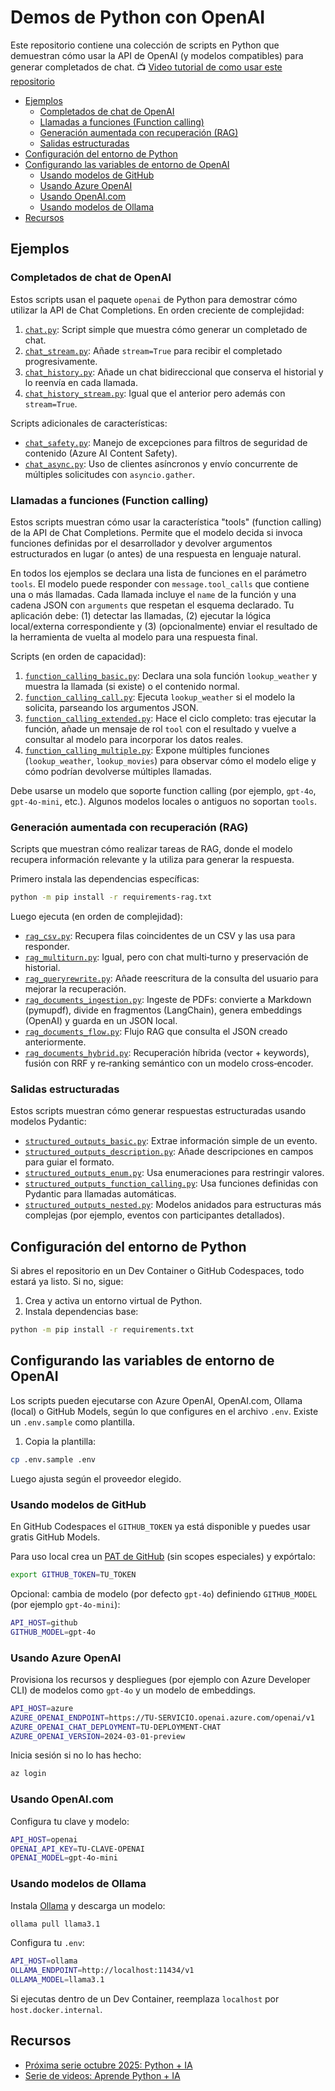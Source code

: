 # Demos de Python con OpenAI

Este repositorio contiene una colección de scripts en Python que demuestran cómo usar la API de OpenAI (y modelos compatibles) para generar completados de chat. 📺 [Video tutorial de como usar este repositorio](https://youtu.be/0WwpMFMHEOo?si=9K4jFdBYdj-kb_GL)

* [Ejemplos](#ejemplos)
  * [Completados de chat de OpenAI](#completados-de-chat-de-openai)
  * [Llamadas a funciones (Function calling)](#llamadas-a-funciones-function-calling)
  * [Generación aumentada con recuperación (RAG)](#generación-aumentada-con-recuperación-rag)
  * [Salidas estructuradas](#salidas-estructuradas)
* [Configuración del entorno de Python](#configuración-del-entorno-de-python)
* [Configurando las variables de entorno de OpenAI](#configurando-las-variables-de-entorno-de-openai)
  * [Usando modelos de GitHub](#usando-modelos-de-github)
  * [Usando Azure OpenAI](#usando-azure-openai)
  * [Usando OpenAI.com](#usando-openaicom)
  * [Usando modelos de Ollama](#usando-modelos-de-ollama)
* [Recursos](#recursos)

## Ejemplos

### Completados de chat de OpenAI

Estos scripts usan el paquete `openai` de Python para demostrar cómo utilizar la API de Chat Completions. En orden creciente de complejidad:

1. [`chat.py`](../chat.py): Script simple que muestra cómo generar un completado de chat.
2. [`chat_stream.py`](../chat_stream.py): Añade `stream=True` para recibir el completado progresivamente.
3. [`chat_history.py`](../chat_history.py): Añade un chat bidireccional que conserva el historial y lo reenvía en cada llamada.
4. [`chat_history_stream.py`](../chat_history_stream.py): Igual que el anterior pero además con `stream=True`.

Scripts adicionales de características:

* [`chat_safety.py`](../chat_safety.py): Manejo de excepciones para filtros de seguridad de contenido (Azure AI Content Safety).
* [`chat_async.py`](../chat_async.py): Uso de clientes asíncronos y envío concurrente de múltiples solicitudes con `asyncio.gather`.

### Llamadas a funciones (Function calling)

Estos scripts muestran cómo usar la característica "tools" (function calling) de la API de Chat Completions. Permite que el modelo decida si invoca funciones definidas por el desarrollador y devolver argumentos estructurados en lugar (o antes) de una respuesta en lenguaje natural.

En todos los ejemplos se declara una lista de funciones en el parámetro `tools`. El modelo puede responder con `message.tool_calls` que contiene una o más llamadas. Cada llamada incluye el `name` de la función y una cadena JSON con `arguments` que respetan el esquema declarado. Tu aplicación debe: (1) detectar las llamadas, (2) ejecutar la lógica local/externa correspondiente y (3) (opcionalmente) enviar el resultado de la herramienta de vuelta al modelo para una respuesta final.

Scripts (en orden de capacidad):

1. [`function_calling_basic.py`](../function_calling_basic.py): Declara una sola función `lookup_weather` y muestra la llamada (si existe) o el contenido normal.
2. [`function_calling_call.py`](../function_calling_call.py): Ejecuta `lookup_weather` si el modelo la solicita, parseando los argumentos JSON.
3. [`function_calling_extended.py`](../function_calling_extended.py): Hace el ciclo completo: tras ejecutar la función, añade un mensaje de rol `tool` con el resultado y vuelve a consultar al modelo para incorporar los datos reales.
4. [`function_calling_multiple.py`](../function_calling_multiple.py): Expone múltiples funciones (`lookup_weather`, `lookup_movies`) para observar cómo el modelo elige y cómo podrían devolverse múltiples llamadas.

Debe usarse un modelo que soporte function calling (por ejemplo, `gpt-4o`, `gpt-4o-mini`, etc.). Algunos modelos locales o antiguos no soportan `tools`.

### Generación aumentada con recuperación (RAG)

Scripts que muestran cómo realizar tareas de RAG, donde el modelo recupera información relevante y la utiliza para generar la respuesta.

Primero instala las dependencias específicas:

```bash
python -m pip install -r requirements-rag.txt
```

Luego ejecuta (en orden de complejidad):

* [`rag_csv.py`](../rag_csv.py): Recupera filas coincidentes de un CSV y las usa para responder.
* [`rag_multiturn.py`](../rag_multiturn.py): Igual, pero con chat multi‑turno y preservación de historial.
* [`rag_queryrewrite.py`](../rag_queryrewrite.py): Añade reescritura de la consulta del usuario para mejorar la recuperación.
* [`rag_documents_ingestion.py`](../rag_documents_ingestion.py): Ingeste de PDFs: convierte a Markdown (pymupdf), divide en fragmentos (LangChain), genera embeddings (OpenAI) y guarda en un JSON local.
* [`rag_documents_flow.py`](../rag_documents_flow.py): Flujo RAG que consulta el JSON creado anteriormente.
* [`rag_documents_hybrid.py`](../rag_documents_hybrid.py): Recuperación híbrida (vector + keywords), fusión con RRF y re‑ranking semántico con un modelo cross‑encoder.

### Salidas estructuradas

Estos scripts muestran cómo generar respuestas estructuradas usando modelos Pydantic:

* [`structured_outputs_basic.py`](../structured_outputs_basic.py): Extrae información simple de un evento.
* [`structured_outputs_description.py`](../structured_outputs_description.py): Añade descripciones en campos para guiar el formato.
* [`structured_outputs_enum.py`](../structured_outputs_enum.py): Usa enumeraciones para restringir valores.
* [`structured_outputs_function_calling.py`](../structured_outputs_function_calling.py): Usa funciones definidas con Pydantic para llamadas automáticas.
* [`structured_outputs_nested.py`](../structured_outputs_nested.py): Modelos anidados para estructuras más complejas (por ejemplo, eventos con participantes detallados).

## Configuración del entorno de Python

Si abres el repositorio en un Dev Container o GitHub Codespaces, todo estará ya listo. Si no, sigue:

1. Crea y activa un entorno virtual de Python.
2. Instala dependencias base:

```bash
python -m pip install -r requirements.txt
```

## Configurando las variables de entorno de OpenAI

Los scripts pueden ejecutarse con Azure OpenAI, OpenAI.com, Ollama (local) o GitHub Models, según lo que configures en el archivo `.env`. Existe un `.env.sample` como plantilla.

1. Copia la plantilla:

```bash
cp .env.sample .env
```

Luego ajusta según el proveedor elegido.

### Usando modelos de GitHub

En GitHub Codespaces el `GITHUB_TOKEN` ya está disponible y puedes usar gratis GitHub Models.

Para uso local crea un [PAT de GitHub](https://github.com/settings/tokens) (sin scopes especiales) y expórtalo:

```bash
export GITHUB_TOKEN=TU_TOKEN
```

Opcional: cambia de modelo (por defecto `gpt-4o`) definiendo `GITHUB_MODEL` (por ejemplo `gpt-4o-mini`):

```bash
API_HOST=github
GITHUB_MODEL=gpt-4o
```

### Usando Azure OpenAI

Provisiona los recursos y despliegues (por ejemplo con Azure Developer CLI) de modelos como `gpt-4o` y un modelo de embeddings.

```bash
API_HOST=azure
AZURE_OPENAI_ENDPOINT=https://TU-SERVICIO.openai.azure.com/openai/v1
AZURE_OPENAI_CHAT_DEPLOYMENT=TU-DEPLOYMENT-CHAT
AZURE_OPENAI_VERSION=2024-03-01-preview
```

Inicia sesión si no lo has hecho:

```bash
az login
```

### Usando OpenAI.com

Configura tu clave y modelo:

```bash
API_HOST=openai
OPENAI_API_KEY=TU-CLAVE-OPENAI
OPENAI_MODEL=gpt-4o-mini
```

### Usando modelos de Ollama

Instala [Ollama](https://ollama.com/) y descarga un modelo:

```bash
ollama pull llama3.1
```

Configura tu `.env`:

```bash
API_HOST=ollama
OLLAMA_ENDPOINT=http://localhost:11434/v1
OLLAMA_MODEL=llama3.1
```

Si ejecutas dentro de un Dev Container, reemplaza `localhost` por `host.docker.internal`.

## Recursos

* [Próxima serie octubre 2025: Python + IA](https://aka.ms/PythonIA/serie)
* [Serie de videos: Aprende Python + IA](https://techcommunity.microsoft.com/blog/EducatorDeveloperBlog/learn-python--ai-from-our-video-series/4400393)
